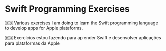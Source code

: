 # Swift Programming Exercises

:us: Various exercises I am doing to learn the Swift programming language to develop apps for Apple plataforms.

:brazil: Exercícios estou fazendo para aprender Swift e desenvolver aplicações para plataformas da Apple
